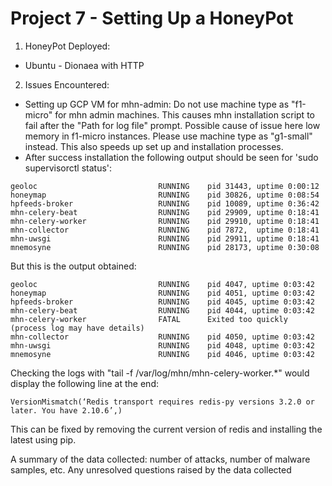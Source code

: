# Project 7 - Setting Up a HoneyPot

1. HoneyPot Deployed:
 - Ubuntu - Dionaea with HTTP

2. Issues Encountered:
 - Setting up GCP VM for mhn-admin: Do not use machine type as "f1-micro" for mhn admin machines. This causes mhn installation script to fail after the "Path for log file" prompt. Possible cause of issue here low memory in f1-micro instances. Please use machine type as "g1-small" instead. This also speeds up set up and installation processes.
 - After success installation the following output should be seen for 'sudo supervisorctl status':
 ```
geoloc                           RUNNING    pid 31443, uptime 0:00:12
honeymap                         RUNNING    pid 30826, uptime 0:08:54
hpfeeds-broker                   RUNNING    pid 10089, uptime 0:36:42
mhn-celery-beat                  RUNNING    pid 29909, uptime 0:18:41
mhn-celery-worker                RUNNING    pid 29910, uptime 0:18:41
mhn-collector                    RUNNING    pid 7872,  uptime 0:18:41
mhn-uwsgi                        RUNNING    pid 29911, uptime 0:18:41
mnemosyne                        RUNNING    pid 28173, uptime 0:30:08
 ```
 But this is the output obtained:
 ```
geoloc                           RUNNING    pid 4047, uptime 0:03:42
honeymap                         RUNNING    pid 4051, uptime 0:03:42
hpfeeds-broker                   RUNNING    pid 4045, uptime 0:03:42
mhn-celery-beat                  RUNNING    pid 4044, uptime 0:03:42
mhn-celery-worker                FATAL      Exited too quickly (process log may have details)
mhn-collector                    RUNNING    pid 4050, uptime 0:03:42
mhn-uwsgi                        RUNNING    pid 4048, uptime 0:03:42
mnemosyne                        RUNNING    pid 4046, uptime 0:03:42
 ```
 Checking the logs with "tail -f /var/log/mhn/mhn-celery-worker.*" would display the following line at the end:
 ```
 VersionMismatch(‘Redis transport requires redis-py versions 3.2.0 or later. You have 2.10.6’,)
 ```
 This can be fixed by removing the current version of redis and installing the latest using pip.

A summary of the data collected: number of attacks, number of malware samples, etc.
Any unresolved questions raised by the data collected
